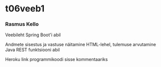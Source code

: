 # t06veeb1
### Rasmus Kello
Veebileht Spring Boot'i abil

Andmete sisestus ja vastuse näitamine HTML-lehel, tulemuse arvutamine Java REST funktsiooni abil

Heroku link programmikoodi sisse kommentaariks
